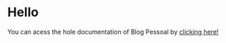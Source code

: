 <h1> Hello </h1>

<p>You can acess the hole documentation of Blog Pessoal by  <a href="https://carolguida.github.io/doc-BlogPessoal.v2/index.html"> clicking here! </a></p>
